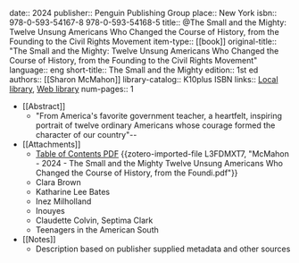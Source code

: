 date:: 2024
publisher:: Penguin Publishing Group
place:: New York
isbn:: 978-0-593-54167-8 978-0-593-54168-5
title:: @The Small and the Mighty: Twelve Unsung Americans Who Changed the Course of History, from the Founding to the Civil Rights Movement
item-type:: [[book]]
original-title:: "The Small and the Mighty: Twelve Unsung Americans Who Changed the Course of History, from the Founding to the Civil Rights Movement"
language:: eng
short-title:: The Small and the Mighty
edition:: 1st ed
authors:: [[Sharon McMahon]]
library-catalog:: K10plus ISBN
links:: [Local library](zotero://select/library/items/ZK6K7CCP), [Web library](https://www.zotero.org/users/979977/items/ZK6K7CCP)
num-pages:: 1

- [[Abstract]]
	- "From America's favorite government teacher, a heartfelt, inspiring portrait of twelve ordinary Americans whose courage formed the character of our country"--
- [[Attachments]]
	- [Table of Contents PDF](https://www.gbv.de/dms/bowker/toc/9780593541678.pdf) {{zotero-imported-file L3FDMXT7, "McMahon - 2024 - The Small and the Mighty Twelve Unsung Americans Who Changed the Course of History, from the Foundi.pdf"}}
	- Clara Brown
	- Katharine Lee Bates
	- Inez Milholland
	- Inouyes
	- Claudette Colvin, Septima Clark
	- Teenagers in the American South
- [[Notes]]
	- Description based on publisher supplied metadata and other sources